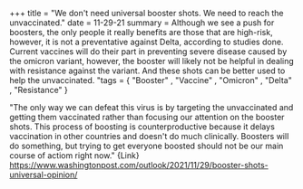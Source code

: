 +++ title = "We don't need universal booster shots. We need to reach the unvaccinated." 
date = 11-29-21 
summary = Although we see a push for boosters, the only people it really benefits are those that are high-risk, however, it is not a preventative against Delta, according to studies done. Current vaccines will do their part in preventing severe disease caused by the omicron variant, however, the booster will likely not be helpful in dealing with resistance against the variant. And these shots can be better used to help the unvaccinated. 
"tags = { "Booster" , "Vaccine" , "Omicron" , "Delta" , "Resistance" }

"The only way we can defeat this virus is by targeting the unvaccinated and getting them vaccinated rather than focusing our attention on the booster shots. This process of boosting is counterproductive because it delays vaccination in other countries and doesn't do much clinically. Boosters will do something, but trying to get everyone boosted should not be our main course of actiom right now." 
{Link} https://www.washingtonpost.com/outlook/2021/11/29/booster-shots-universal-opinion/
